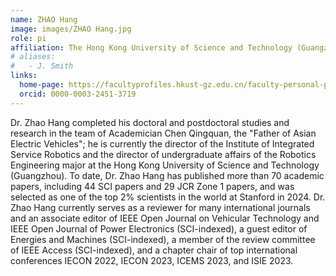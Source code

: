 ```yaml
---
name: ZHAO Hang
image: images/ZHAO Hang.jpg
role: pi
affiliation: The Hong Kong University of Science and Technology (Guangzhou) & The Hong Kong University of Science and Technology (CWB)
# aliases:
#   - J. Smith
links:
  home-page: https://facultyprofiles.hkust-gz.edu.cn/faculty-personal-page/ZHAO-Hang/hangzhao
  orcid: 0000-0003-2451-3719
---
```


Dr. Zhao Hang completed his doctoral and postdoctoral studies and research in the team of Academician Chen Qingquan, the "Father of Asian Electric Vehicles"; he is currently the director of the Institute of Integrated Service Robotics and the director of undergraduate affairs of the Robotics Engineering major at the Hong Kong University of Science and Technology (Guangzhou). To date, Dr. Zhao Hang has published more than 70 academic papers, including 44 SCI papers and 29 JCR Zone 1 papers, and was selected as one of the top 2% scientists in the world at Stanford in 2024. Dr. Zhao Hang currently serves as a reviewer for many international journals and an associate editor of IEEE Open Journal on Vehicular Technology and IEEE Open Journal of Power Electronics (SCI-indexed), a guest editor of Energies and Machines (SCI-indexed), a member of the review committee of IEEE Access (SCI-indexed), and a chapter chair of top international conferences IECON 2022, IECON 2023, ICEMS 2023, and ISIE 2023.
